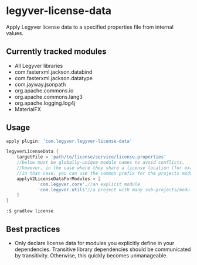 # legyver-license-data
Apply Legyver license data to a specified properties file from internal values.

## Currently tracked modules
- All Legyver libraries
- com.fasterxml.jackson.databind
- com.fasterxml.jackson.datatype
- com.jayway.jsonpath
- org.apache.commons.io
- org.apache.commons.lang3
- org.apache.logging.log4j
- MaterialFX

## Usage
```groovy
apply plugin: 'com.legyver.legyver-license-data'

legyverLicenseData {
    targetFile = 'path/to/license/service/license.properties'
    //below must be globally-unique module names to avoid conflicts.
    //however, in the case where they share a license location (for example a project may have many subprojects)
    //in that case, you can use the common prefix for the projects modules. 
    applyV2LicenseDataForModules = [
            'com.legyver.core',//an explicit module
            'com.legyver.utils'//a project with many sub-projects/modules
    ]
}
```

```console
:$ gradlew license
```

## Best practices
- Only declare license data for modules you explicitly define in your dependencies.  Transitive library dependencies should be communicated by transitivity.  Otherwise, this quickly becomes unmanageable.